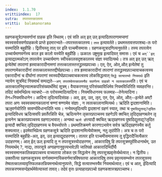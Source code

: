 ```yaml
---
index:  1.1.70
vrittiindex:  17
sutra:  तपरस्तत्कालस्य
vritti:  balamanorama 
---
```


ग्रहणकसूत्रेऽण्सवर्णानां ग्राहक इति स्थितम्। एवं सति अत् इत् उत् इत्यादितपराणामप्यणां स्वस्वसर्वसवर्णग्राहकत्वे प्राप्ते इदमारभ्यते--तपरस्तत्कालस्य। `तपर` इत्यावर्तते। प्रथमस्तावत्तपरशब्दः-तः परो यस्मादिति बहुव्रीहिः। द्वितीयस्तु तात् पर इति पञ्चमीसमासः। ग्रहणकसूत्रादणित्यनुवर्तते। तस्य तपरत्वेन उच्चार्यमाणवर्णस्य काल इव कालो यस्येति बहुव्रीहिः। ऊकालः उष्ट्रमुख इत्यादिवत् समासः। एवं च `अत्``इत्` इत्याद्यात्मकोऽण् तपरत्वेन उच्चार्यमाणः स्वीयकालसदृशकालस्य संज्ञा स्यादित्यर्थः। तत्र अत् इत् उत् ऋत् इत्येतेषां तपराणां ह्रस्वाकारादीनामणां तत्तत्कालास्तत्तद्ध्रस्वप्रपञ्चाः। एत्, ऐत्, ओत्,औत् इत्येतेषां तु तपराणामेकारादीनां तत्तत्कालास्तत्तद्दीर्घप्रपञ्चाः। तत्र ह्रस्वाकारादीनां तपराणां तत्तद्ध्रस्वप्रपञ्चावाचकत्वस्य एकारादीनां च दीर्घाणां तपराणां स्वस्वदीर्घप्रपञ्चवाचकत्वस्य लोकसिद्धत्वात् `सिद्धे सत्यारम्भो नियमार्थः` इति न्यायेन सूत्रमिदं नियमार्थं सम्पद्यते--`अण् तपरश्चेत्तत्कालस्यैव सवर्णस्य ग्राहको न त्वतत्कालस्ये`ति। एवं च अतत्कालनिवृत्त्यात्मकपरिसंख्यार्थंमिदं सूत्रम्। वैयाकरणस्तु परिसंख्याविधिमेव नियमविधिरिति व्यवहरन्ति। तदिदं सर्वमभिप्रेत्य व्याचष्टे--तः परोयस्मादित्यादिना। नियमविधानस्य फलमाह--तेनेत्यादिना। तेन=नियमविधानेन। आदिना लृदित्यादिसंग्रहः। अत्, इत्, उत्, लृत्, एत, ऐत्, ओत्, औत्--इत्येते अष्टौ तपरा अणः स्वस्वसमानकालानां षण्णां षण्णामेव संज्ञाः , न त्वतत्कालानामित्यर्थः। ऋदिति द्वादशानामिति। ऋलृवर्णयोरिति सावर्ण्यविधानादिति भावः। नन्वेवम्लृदित्यपि द्वादशानां ग्रहणं स्यात्, तथा च `पुषादिद्युताद्य्?लृदितः` इत्यादिविधय ऋदित्सवपि प्रवर्तेरन्निति चेन्न, ऋदित्यनेन लृकारप्रपञ्चस्य ग्रहणेऽपि क्वचित् लृदिद्ग्रहणबलेन लृ इत्यनेन ऋकारप्रपञ्चस्य ग्रहणाऽभावात्। अन्यथा `ऋतो ङी`त्यादौ क्वचित् ऋद्ग्रहणस्य पुषादिद्युताद्य्?लृदित इत्यादौ क्वचित् लृदिद्ग्रहणस्य च वैयर्थ्यापत्तेः। प्रथमातिक्रमणे कारणाऽभावेन सर्वत्र ऋदिद्ग्रहणस्यैव कर्तु शक्यत्वात्। इदमेवाभिप्रेत्य ग्रहणकसूत्रे ऋदिति द्वादशानामित्येवोक्तम्, नतु लृदंपीति। अत्र च तः परो यस्मादिति बहुव्रीहेः-अत्, इत्, उत् इत्याद्युदाहरणम्। तात्पर इति पञ्चमीसमासस्य तु वृद्धिरादैजित्यैकार उदाहरणम्। आत् ईत् ऊत् इत्यादि तु न तपरसूत्रस्योदाहरणम् , आकारादिषु हि तपरसूत्रमपूर्वविधानार्थम्, उत नियमार्थम् ?, नाद्यः, तपरसूत्रे अण्ग्रहणानुवृत्त्यभावेऽपि जातिपक्षे आकारादिभिर्दीर्घैः स्वस्वसमानकालिकप्रपञ्चस्य वाच्यताया लोकत एव सिद्धत्वेन तेषु तपरसूत्रप्रवृत्तेर्व्यर्थत्वात्। न द्वितीयः। उक्तरीत्या ग्रहणकसूत्रस्य वार्णसमाम्नायिकवर्णमात्रविषयतया आकारादिषु तस्य प्रवृत्त्यसम्भवेन तपरसूत्रस्य तेष्वतत्कालव्यावृत्तिफलकतन्नियमनार्थत्वानुपपत्तेः, सिद्धे सत्यारम्भस्यैव नियमार्थत्वात्। एवं च आत्, ईदित्यादि तपरकरणमसन्देहार्थमेवेत्यास्तां तावत्। तदेवं वृत्तः प्रत्याहारप्रपञ्चो ग्रहणकशास्त्रप्रपञ्चश्च।

